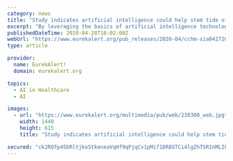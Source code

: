 ```yaml
---
category: news
title: "Study indicates artificial intelligence could help stem tide of school violence"
excerpt: "By leveraging the basics of artificial intelligence technology now used to predict risk for suicide or other mental health issues, researchers developed an AI system that analyzes linguistic patterns to predict a youth's risk for committing acts of school violence."
publishedDateTime: 2020-04-28T16:02:00Z
webUrl: "https://www.eurekalert.org/pub_releases/2020-04/cchm-sia042720.php"
type: article

provider:
  name: EurekAlert!
  domain: eurekalert.org

topics:
  - AI in Healthcare
  - AI

images:
  - url: "https://www.eurekalert.org/multimedia/pub/web/230300_web.jpg"
    width: 1440
    height: 615
    title: "Study indicates artificial intelligence could help stem tide of school violence"

secured: "ck2RQfp45bRltjkoStkeneaVqHf9qPjqCv1pMif1DR8GTCi4lgZhTSR1nMLIPNApZNRQbDlqy62WoDog5crjWry/WjvkxBGoVPm+rwpUlZjmVfKxNjgUEzFatBYx7LTnM78uoQGsOtJfh85lzD4GRWnNZIb28K02CE3Zk4tXvaKgPVdos5ZX9f9MbZkZmSgrS/ofYAlu8gLq+PBkDSYAZjTGddF8c8cNe2ZeTfyWHLDwBfnhgqFkkB8HxeOEjZKcQH4KD/Gsj2gahyFOTVvINb3TsdLs7pCx/fxdQP/q2n5N5Pte/F9tFisNzhhZ7xVG;4pwv9JhuY1PT8G8eDsrwOQ=="
---
```


